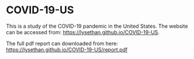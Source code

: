 # COVID-19-US

This is a study of the COVID-19 pandemic in the United States. The website can be accessed from: https://lysethan.github.io/COVID-19-US.

The full pdf report can downloaded from here: https://lysethan.github.io/COVID-19-US/report.pdf
